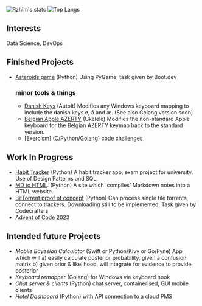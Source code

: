 
![Rzhlm's stats](https://github-readme-stats.vercel.app/api?username=rzhlm&show_icons=true&theme=radical)
![Top Langs](https://github-readme-stats.vercel.app/api/top-langs/?username=rzhlm&layout=compact)


## Interests
Data Science, DevOps

## Finished Projects

- [Asteroids game](https://github.com/rzhlm/asteroids) (Python) Using PyGame, task given by Boot.dev
  
  ### minor tools & things
  - [Danish Keys]() (AutoIt) Modifies any Windows keyboard mapping to include the danish keys ø, å and æ. (See also Golang version soon)
  - [Belgian Apple AZERTY]() (Ukelele) Modifies the non-standard Apple keyboard for the Belgian AZERTY keymap back to the standard version.
  - [Exercism] (C/Python/Golang) code challenges


## Work In Progress
- [Habit Tracker](https://github.com/rzhlm/IUBH-habittracker) (Python) A habit tracker app, exam project for university. Use of Design Patterns and SQL.
- [MD to HTML](https://github.com/rzhlm/static-site-gen). (Python) A site which 'compiles' Markdown notes into a HTML website.
- [BitTorrent proof of concept]() (Python) Can process single file torrents, connect to trackers. Downloading still to be implemented. Task given by Codecrafters
- [Advent of Code 2023]()

## Intended future Projects
- *Mobile Bayesian Calculator* (Swift or Python/Kivy or Go/Fyne) App which will
  a) easily calculate posterior probability, given a confusion matrix
  b) given prior & likelihood, will integrate for evidence to provide posterior
- *Keyboard remapper* (Golang) for Windows via keyboard hook
- *Chat server & clients* (Python) chat server, containerised, GUI mobile clients
- *Hotel Dashboard* (Python) with API connection to a cloud PMS

![]()



<!--
**rzhlm/rzhlm** is a ✨ _special_ ✨ repository because its `README.md` (this file) appears on your GitHub profile.

Here are some ideas to get you started:

- 🔭 I’m currently working on ...
- 🌱 I’m currently learning ...
- 👯 I’m looking to collaborate on ...
- 🤔 I’m looking for help with ...
- 💬 Ask me about ...
- 📫 How to reach me: ...
- 😄 Pronouns: ...
- ⚡ Fun fact: ...
-->
